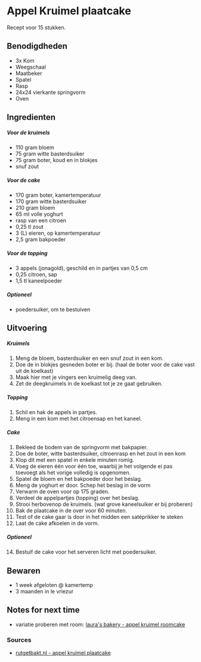 # Appel Kruimel plaatcake

Recept voor 15 stukken.

## Benodigdheden

* 3x Kom
* Weegschaal
* Maatbeker
* Spatel
* Rasp
* 24x24 vierkante springvorm
* Oven

## Ingredienten

##### Voor de kruimels

* 110 gram bloem
* 75 gram witte basterdsuiker
* 75 gram boter, koud en in blokjes
* snuf zout

##### Voor de cake

* 170 gram boter, kamertemperatuur
* 170 gram witte basterdsuiker
* 210 gram bloem
* 65 ml volle yoghurt
* rasp van een citroen
* 0,25 tl zout 
* 3 (L) eieren, op kamertemperatuur
* 2,5 gram bakpoeder

##### Voor de topping

* 3 appels (jonagold), geschild en in partjes van 0,5 cm
* 0,25 citroen, sap
* 1,5 tl kaneelpoeder

##### Optioneel

* poedersuiker, om te bestuiven 

## Uitvoering

##### Kruimels 

1. Meng de bloem, basterdsuiker en een snuf zout in een kom.
2. Doe de in blokjes gesneden boter er bij. (haal de boter voor de cake vast uit de koelkast)
3. Maak hier met je vingers een kruimelig deeg van.
4. Zet de deegkruimels in de koelkast tot je ze gaat gebruiken.

##### Topping

1. Schil en hak de appels in partjes.
2. Meng in een kom met het citroensap en het kaneel.

##### Cake

1. Bekleed de bodem van de springvorm met bakpapier.
2. Doe de boter, witte basterdsuiker, citroenrasp en het zout in een kom
3. Klop dit met een spatel in enkele minuten romig.
4. Voeg de eieren één voor één toe, waarbij je het volgende ei pas toevoegt als het vorige volledig is opgenomen.
5. Spatel de bloem en het bakpoeder door het beslag.
6. Meng de yoghurt er door.
 Schep het beslag in de vorm
7. Verwarm de oven voor op 175 graden.
8. Verdeel de appelpartjes (topping) over het beslag.
9. Strooi herbovenop de kruimels. (wat grove kaneelsuiker er bij proberen)
10. Bak de plaatcake in de over voor 60 minuten.
12. Test of de cake gaar is door in het midden een satéprikker te steken
13. Laat de cake afkoelen in de vorm.

##### Optioneel

14. Bestuif de cake voor het serveren licht met poedersuiker.


## Bewaren

* 1 week afgeloten @ kamertemp
* 3 maanden in le vriezur

## Notes for next time

* variatie proberen met room: [laura's bakery - appel kruimel roomcake](https://www.laurasbakery.nl/appel-kruimel-roomcake/)

### Sources
* [rutgetbakt.nl - appel kruimel plaatcake](https://rutgerbakt.nl/cake-recepten/appel-kruimel-plaatcake-bakken/)
